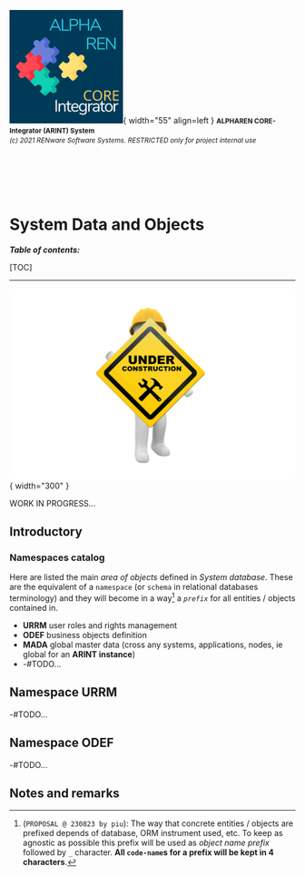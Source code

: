 ![arint_logo](../pictures/arint_logo.png){ width="55" align=left }
<small markdown>**ALPHAREN CORE-Integrator (ARINT) System**<br>
*(c) 2021 RENware Software Systems. RESTRICTED only for project internal use*
</small><br><br><br><br><br><br>


# System Data and Objects

***Table of contents:***

[TOC]

***

![wip page](../pictures/under_maintenance.png){ width="300" }

WORK IN PROGRESS...

## Introductory

### Namespaces catalog

Here are listed the main *area of objects* defined in *System database*. These are the equivalent of a `namespace` (or `schema` in relational databases terminology) and they will become in a way[^1] a *`prefix`* for all entities / objects contained in.

* **URRM** user roles and rights management
* **ODEF** business objects definition
* **MADA** global master data (cross any systems, applications, nodes, ie global for an **ARINT instance**)
* -#TODO...




## Namespace URRM

-#TODO...




## Namespace ODEF

-#TODO...








## Notes and remarks

[^1]:
    (`PROPOSAL @ 230823 by piu`): The way that concrete entities / objects are prefixed depends of database, ORM instrument used, etc. To keep as agnostic as possible this prefix will be used as *object name prefix* followed by `_` character. **All `code-name`s for a prefix will be kept in 4 characters**.
